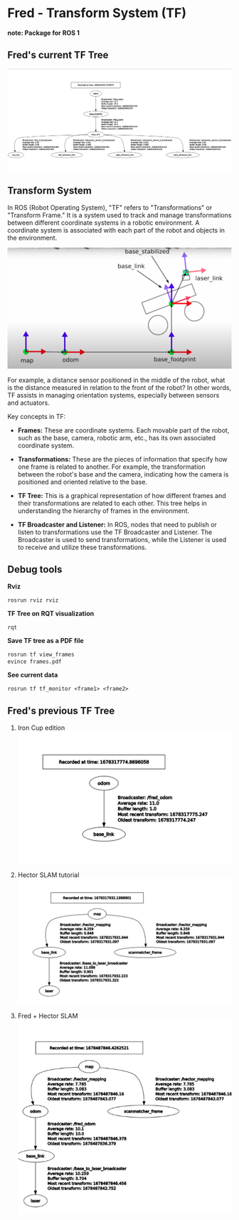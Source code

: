 # Fred - Transform System (TF)
**note: Package for ROS 1**

## Fred's current TF Tree

![Fred's TF Tree](/tf_tree/FRED_tf.png)

## Transform System
In ROS (Robot Operating System), "TF" refers to "Transformations" or "Transform Frame." It is a system used to track and manage transformations between different coordinate systems in a robotic environment. A coordinate system is associated with each part of the robot and objects in the environment.

![TF frames](/tf_tree/tf_frames.png)

For example, a distance sensor positioned in the middle of the robot, what is the distance measured in relation to the front of the robot? In other words, TF assists in managing orientation systems, especially between sensors and actuators.

Key concepts in TF:

* **Frames:** These are coordinate systems. Each movable part of the robot, such as the base, camera, robotic arm, etc., has its own associated coordinate system.

* **Transformations:** These are the pieces of information that specify how one frame is related to another. For example, the transformation between the robot's base and the camera, indicating how the camera is positioned and oriented relative to the base.

* **TF Tree:** This is a graphical representation of how different frames and their transformations are related to each other. This tree helps in understanding the hierarchy of frames in the environment.

* **TF Broadcaster and Listener:** In ROS, nodes that need to publish or listen to transformations use the TF Broadcaster and Listener. The Broadcaster is used to send transformations, while the Listener is used to receive and utilize these transformations.

## Debug tools 

**Rviz**
```{shell}
rosrun rviz rviz 
```

**TF Tree on RQT visualization**
```{sheel}
rqt
```

**Save TF tree as a PDF file**
```{sheel}
rosrun tf view_frames
evince frames.pdf
```

**See current data**
```{sheel}
rosrun tf tf_monitor <frame1> <frame2>
```

## Fred's previous TF Tree

1. Iron Cup edition
![iron-cup](/tf_tree/iron.png)

2. Hector SLAM tutorial
![hector-tutorial](/tf_tree/hector-tutorial.png)

3. Fred + Hector SLAM 
![fred-and-hector](/tf_tree/fred_hector_slam.png)


